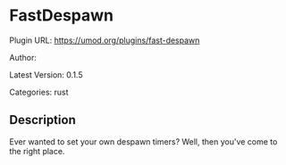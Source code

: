 # FastDespawn

Plugin URL: https://umod.org/plugins/fast-despawn

Author: 

Latest Version: 0.1.5

Categories: rust

## Description

Ever wanted to set your own despawn timers? Well, then you've come to the right place.

